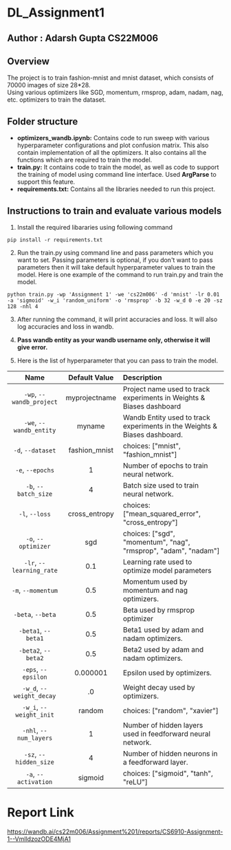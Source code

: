 # DL_Assignment1
## Author : Adarsh Gupta CS22M006
## Overview
The project is to train fashion-mnist and mnist dataset, which consists of 70000 images of size 28*28.     
Using various optimizers like SGD, momentum, rmsprop, adam, nadam, nag, etc. optimizers to train the dataset.

## Folder structure
* **optimizers_wandb.ipynb:** Contains code to run sweep with various hyperparameter configurations and plot confusion matrix. This also contain implementation of all the optimizers. It also contains all the functions which are required to train the model.
* **train.py:** It contains code to train the model, as well as code to support the training of model using command line interface. Used **ArgParse** to support this feature.
* **requirements.txt:** Contains all the libraries needed to run this project.
 
## Instructions to train and evaluate various models

1. Install the required libararies using following command

`
pip install -r requirements.txt
`

2. Run the train.py using command line and pass parameters which you want to set. Passing parameters is optional, if you don't want to pass parameters then it will take default hyperparameter values to train the model.
Here is one example of the command to run train.py and train the model.

`
python train.py -wp 'Assignment 1' -we 'cs22m006' -d 'mnist' -lr 0.01 -a 'sigmoid' -w_i 'random_uniform' -o 'rmsprop' -b 32 -w_d 0 -e 20 -sz 128 -nhl 4
`

3. After running the command, it will print accuracies and loss. It will also log accuracies and loss in wandb.

4. **Pass wandb entity as your wandb username only, otherwise it will give error.**

5. Here is the list of hyperparameter that you can pass to train the model.

| Name | Default Value | Description |
| :---: | :-------------: | :----------- |
| `-wp`, `--wandb_project` | myprojectname | Project name used to track experiments in Weights & Biases dashboard |
| `-we`, `--wandb_entity` | myname  | Wandb Entity used to track experiments in the Weights & Biases dashboard. |
| `-d`, `--dataset` | fashion_mnist | choices:  ["mnist", "fashion_mnist"] |
| `-e`, `--epochs` | 1 |  Number of epochs to train neural network.|
| `-b`, `--batch_size` | 4 | Batch size used to train neural network. | 
| `-l`, `--loss` | cross_entropy | choices:  ["mean_squared_error", "cross_entropy"] |
| `-o`, `--optimizer` | sgd | choices:  ["sgd", "momentum", "nag", "rmsprop", "adam", "nadam"] | 
| `-lr`, `--learning_rate` | 0.1 | Learning rate used to optimize model parameters | 
| `-m`, `--momentum` | 0.5 | Momentum used by momentum and nag optimizers. |
| `-beta`, `--beta` | 0.5 | Beta used by rmsprop optimizer | 
| `-beta1`, `--beta1` | 0.5 | Beta1 used by adam and nadam optimizers. | 
| `-beta2`, `--beta2` | 0.5 | Beta2 used by adam and nadam optimizers. |
| `-eps`, `--epsilon` | 0.000001 | Epsilon used by optimizers. |
| `-w_d`, `--weight_decay` | .0 | Weight decay used by optimizers. |
| `-w_i`, `--weight_init` | random | choices:  ["random", "xavier"] | 
| `-nhl`, `--num_layers` | 1 | Number of hidden layers used in feedforward neural network. | 
| `-sz`, `--hidden_size` | 4 | Number of hidden neurons in a feedforward layer. |
| `-a`, `--activation` | sigmoid | choices:  ["sigmoid", "tanh", "reLU"] |

# Report Link
https://wandb.ai/cs22m006/Assignment%201/reports/CS6910-Assignment-1--VmlldzozODE4MjA1
